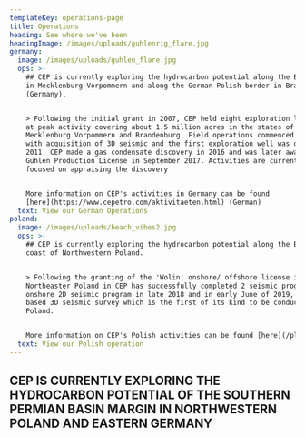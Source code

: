 ```yaml
---
templateKey: operations-page
title: Operations
heading: See where we've been
headingImage: /images/uploads/guhlenrig_flare.jpg
germany:
  image: /images/uploads/guhlen_flare.jpg
  ops: >-
    ## CEP is currently exploring the hydrocarbon potential along the Baltic Sea
    in Mecklenburg-Vorpommern and along the German-Polish border in Brandenburg
    (Germany).


    > Following the initial grant in 2007, CEP held eight exploration licenses
    at peak activity covering about 1.5 million acres in the states of
    Mecklenburg Vorpommern and Brandenburg. Field operations commenced in 2009
    with acquisition of 3D seismic and the first exploration well was drilled in
    2011. CEP made a gas condensate discovery in 2016 and was later awarded the
    Guhlen Production License in September 2017. Activities are currently
    focused on appraising the discovery


    More information on CEP's activities in Germany can be found
    [here](https://www.cepetro.com/aktivitaeten.html) (German)
  text: View our German Operations
poland:
  image: /images/uploads/beach_vibes2.jpg
  ops: >-
    ## CEP is currently exploring the hydrocarbon potential along the Baltic
    coast of Northwestern Poland.


    > Following the granting of the 'Wolin' onshore/ offshore license in
    Northeaster Poland in CEP has successfully completed 2 seismic program; an
    onshore 2D seismic program in late 2018 and in early June of 2019, an OBN
    based 3D seismic survey which is the first of its kind to be conducted in
    Poland. 


    More information on CEP's Polish activities can be found [here](/pl)
  text: View our Polish operation
---
```


## CEP IS CURRENTLY EXPLORING THE HYDROCARBON POTENTIAL OF THE SOUTHERN PERMIAN BASIN MARGIN IN NORTHWESTERN POLAND AND EASTERN GERMANY
